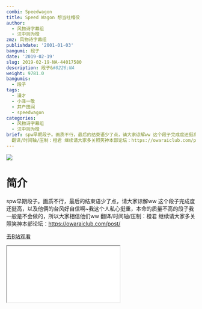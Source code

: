 ```yaml
---
combi: Speedwagon
title: Speed Wagon 想当吐槽役
author:
  - 风物诗字幕组
  - 汉中则为橙
zmz: 风物诗字幕组
publishdate: '2001-01-03'
bangumi: 段子
date: '2019-02-19'
slug: 2019-02-19-NA-44017580
description: 段子&#8226;NA
weight: 9781.0
bangumis:
  - 段子
tags:
  - 漫才
  - 小泽一敬
  - 井户田润
  - speedwagon
categories:
  - 风物诗字幕组
  - 汉中则为橙
brief: spw早期段子。画质不行，最后的结束语少了点，请大家谅解ww 这个段子完成度还挺高，以及他俩的台风好自信啊~我这个人私心挺重，本命的质量不高的段子我一般是不会做的，所以大家相信他们ww
  翻译/时间轴/压制：橙君 继续请大家多关照笑神本部论坛：https://owaraiclub.com/post/
---
```

![](https://i.imgur.com/ejtIVxO.jpg)
# 简介  
spw早期段子。画质不行，最后的结束语少了点，请大家谅解ww
这个段子完成度还挺高，以及他俩的台风好自信啊~我这个人私心挺重，本命的质量不高的段子我一般是不会做的，所以大家相信他们ww
翻译/时间轴/压制：橙君
继续请大家多关照笑神本部论坛：https://owaraiclub.com/post/  

[去B站观看](https://www.bilibili.com/video/av44017580/)
<div class ="resp-container"><iframe class="testiframe" src="//player.bilibili.com/player.html?aid=44017580"", scrolling="no", allowfullscreen="true" > </iframe></div> 

